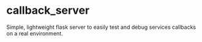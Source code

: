# callback_server
Simple, lightweight flask server to easily test and debug services callbacks on a real environment.
